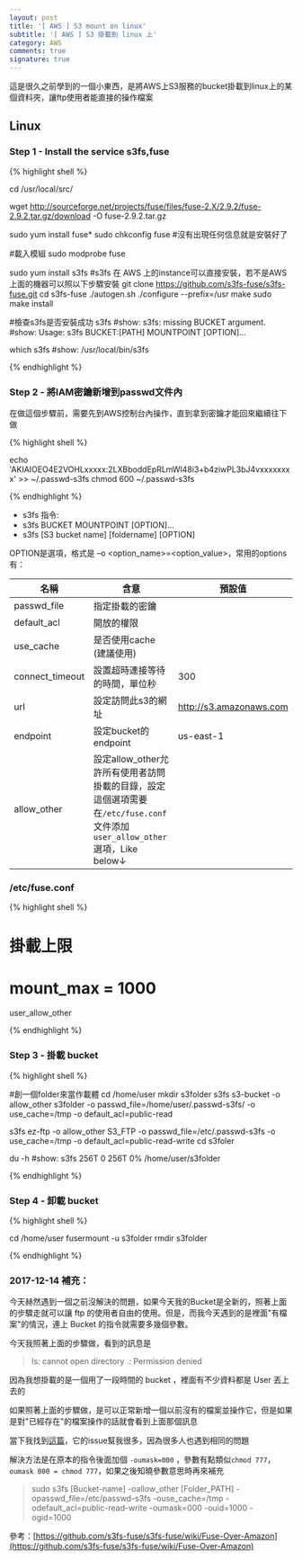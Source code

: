 ```yaml
---
layout: post
title: '[ AWS ] S3 mount on linux'
subtitle: '[ AWS ] S3 掛載到 linux 上'
category: AWS
comments: true
signature: true
---
```


<div class="message">
    這是很久之前學到的一個小東西，是將AWS上S3服務的bucket掛載到linux上的某個資料夾，讓ftp使用者能直接的操作檔案
</div>

## Linux

### Step 1 - Install the service s3fs,fuse

{% highlight shell %}

cd /usr/local/src/

wget http://sourceforge.net/projects/fuse/files/fuse-2.X/2.9.2/fuse-2.9.2.tar.gz/download -O fuse-2.9.2.tar.gz

sudo yum install fuse*
sudo chkconfig fuse
#沒有出現任何信息就是安裝好了

#載入模組
sudo modprobe fuse

sudo yum install s3fs
#s3fs 在 AWS 上的instance可以直接安裝，若不是AWS上面的機器可以照以下步驟安裝
git clone https://github.com/s3fs-fuse/s3fs-fuse.git
cd s3fs-fuse
./autogen.sh
./configure --prefix=/usr
make
sudo make install

#檢查s3fs是否安裝成功
s3fs
#show: s3fs: missing BUCKET argument.
#show: Usage: s3fs BUCKET:[PATH] MOUNTPOINT [OPTION]...

which s3fs
#show: /usr/local/bin/s3fs

{% endhighlight %}

### Step 2 - 將IAM密鑰新增到passwd文件內

在做這個步驟前，需要先到AWS控制台內操作，直到拿到密鑰才能回來繼續往下做

{% highlight shell %}

echo 'AKIAIOEO4E2VOHLxxxxx:2LXBboddEpRLmWl48i3+b4ziwPL3bJ4vxxxxxxxx' >> ~/.passwd-s3fs
chmod 600 ~/.passwd-s3fs

{% endhighlight %}

 - s3fs 指令:
 - s3fs BUCKET MOUNTPOINT [OPTION]…
 - s3fs [S3 bucket name] [foldername] [OPTION]

OPTION是選項，格式是 –o <option_name>=<option_value>，常用的options有：

| 名稱 | 含意 | 預設值 |
|-------|--------|---------|
| passwd_file | 指定掛載的密鑰 |  |
| default_acl | 開放的權限 |  |
| use_cache | 是否使用cache (建議使用) |  |
| connect_timeout | 設置超時連接等待的時間，單位秒 | 300 |
| url | 設定訪問此s3的網址 | http://s3.amazonaws.com |
| endpoint | 設定bucket的endpoint | us-east-1 |
| allow_other | 設定allow_other允許所有使用者訪問掛載的目錄，設定這個選項需要在`/etc/fuse.conf`文件添加`user_allow_other`選項，Like below↓ |  |

### /etc/fuse.conf
{% highlight shell %}

# 掛載上限
# mount_max = 1000
user_allow_other

{% endhighlight %}

### Step 3 - 掛載 bucket

{% highlight shell %}

#創一個folder來當作載體
cd /home/user
mkdir s3folder
s3fs s3-bucket -o allow_other s3folder -o passwd_file=/home/user/.passwd-s3fs/ -o use_cache=/tmp -o default_acl=public-read

s3fs ez-ftp -o allow_other S3_FTP -o passwd_file=/etc/.passwd-s3fs -o use_cache=/tmp -o default_acl=public-read-write
cd s3foler

du -h
#show: s3fs            256T     0  256T    0% /home/user/s3folder

{% endhighlight %}


### Step 4 - 卸載 bucket

{% highlight shell %}

cd /home/user
fusermount -u s3folder
rmdir s3folder

{% endhighlight %}

### 2017-12-14 補充：

<div class="message">
    今天赫然遇到一個之前沒解決的問題，如果今天我的Bucket是全新的，照著上面的步驟走就可以讓 ftp 的使用者自由的使用。但是，而我今天遇到的是裡面"有檔案"的情況，連上 Bucket 的指令就需要多幾個參數。
</div>

今天我照著上面的步驟做，看到的訊息是

 > ls: cannot open directory .: Permission denied

因為我想掛載的是一個用了一段時間的 bucket ，裡面有不少資料都是 User 丟上去的

如果照著上面的步驟做，是可以正常新增一個以前沒有的檔案並操作它，但是如果是對"已經存在"的檔案操作的話就會看到上面那個訊息

當下我找到[這篇](https://github.com/s3fs-fuse/s3fs-fuse/wiki/Fuse-Over-Amazon)，它的issue幫我很多，因為很多人也遇到相同的問題

解決方法是在原本的指令後面加個 `-oumask=000` ，參數有點類似`chmod 777`，`oumask 000 = chmod 777`，如果之後知曉參數意思時再來補充

 > sudo s3fs [Bucket-name] -oallow_other [Folder_PATH] -opasswd_file=/etc/passwd-s3fs -ouse_cache=/tmp -odefault_acl=public-read-write -oumask=000 -ouid=1000 -ogid=1000

參考：[https://github.com/s3fs-fuse/s3fs-fuse/wiki/Fuse-Over-Amazon](https://github.com/s3fs-fuse/s3fs-fuse/wiki/Fuse-Over-Amazon)